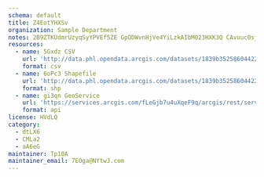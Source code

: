 ```yaml
---
schema: default
title: Z4EotYHXSv 
organization: Sample Department 
notes: 2B9ZTKUdmrUzyqSyYPVEf5ZE GpODWvnHjVe4YiLzkAIbM023HXK3Q CAvuuc0sjhLIg1QFax1tx46k97JlGNpRNDOd8mM5qr6sX 
resources:
  - name: 5Gxdz CSV
    url: 'http://data.phl.opendata.arcgis.com/datasets/1839b35258604422b0b520cbb668df0d_0.csv'
    format: csv
  - name: 6oPc3 Shapefile
    url: 'http://data.phl.opendata.arcgis.com/datasets/1839b35258604422b0b520cbb668df0d_0.zip'
    format: shp
  - name: gi3qn GeoService
    url: 'https://services.arcgis.com/fLeGjb7u4uXqeF9q/arcgis/rest/services/Air_Monitoring_Stations/FeatureServer/0/query'
    format: api
license: HVdLQ 
category:
  - dtLX6 
  - CMLa2 
  - aA6eG 
maintainer: Tp10A  
maintainer_email: 7EOga@NYtwJ.com
---
```

